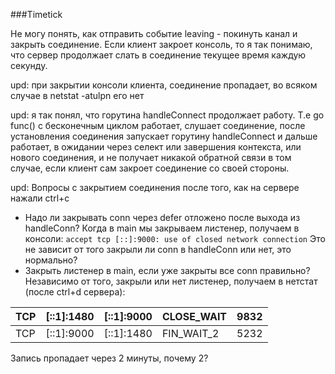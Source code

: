 ###Timetick

Не могу понять, как отправить событие leaving - покинуть канал и закрыть соединение. Если клиент закроет консоль, то я так понимаю, что сервер продолжает слать в соединение текущее время каждую секунду.

upd: при закрытии консоли клиента, соединение пропадает, во всяком случае в netstat -atulpn его нет

upd: я так понял, что горутина handleConnect продолжает
работу. Т.е go func() с бесконечным циклом работает,
слушает соединение, после установления соединения
запускает горутину handleConnect и дальше работает,
в ожидании через селект или завершения контекста, 
или нового соединения, и не получает никакой обратной 
связи в том случае, если клиент сам закроет соединение
со своей стороны.

upd: Вопросы с закрытием соединения после того,
как на сервере нажали ctrl+c 
- Надо ли закрывать conn через defer отложено после выхода
из handleConn?
Когда в main мы закрываем листенер, получаем в консоли: 
`accept tcp [::]:9000: use of closed network connection`
Это не зависит от того закрыли ли conn в handleConn или нет,
это нормально?
- Закрыть листенер в main, если уже закрыты все conn правильно? 
Независимо от того, закрыли или нет листенер,
получаем в нетстат (после ctrl+d сервера):

TCP | [::1]:1480 | [::1]:9000 | CLOSE_WAIT | 9832  
--- | -----------| ---------- |------------|----- 
TCP | [::1]:9000 | [::1]:1480 | FIN_WAIT_2 | 5232

Запись пропадает через 2 минуты, почему 2?

